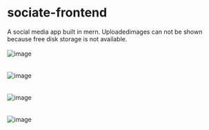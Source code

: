 # sociate-frontend
A social media app built in mern. Uploadedimages can not be shown because free disk storage is not available.<br/> <br/>
![image](https://user-images.githubusercontent.com/95075464/208687262-647a6e3a-1c5a-42c7-a08f-1b5f7d1b0096.png)
<br/> <br/> <br/>
![image](https://user-images.githubusercontent.com/95075464/208687405-c79d239f-545d-4c47-85f0-72e7bb4ca24a.png)
<br/> <br/> <br/>
![image](https://user-images.githubusercontent.com/95075464/208687532-03c14231-3956-4900-8c44-3799cf891eba.png)
<br/> <br/> <br/>
![image](https://user-images.githubusercontent.com/95075464/208687622-5db7b752-fb6b-4499-9c4f-4c3344147712.png)
